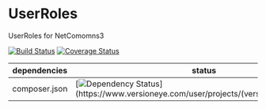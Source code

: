 UserRoles
==============

UserRoles for NetComomns3

[![Build Status](https://api.travis-ci.org/NetCommons3/UserRoles.png?branch=master)](https://travis-ci.org/NetCommons3/UserRoles)
[![Coverage Status](https://coveralls.io/repos/NetCommons3/UserRoles/badge.png?branch=master)](https://coveralls.io/r/NetCommons3/UserRoles?branch=master)

| dependencies  | status |
| ------------- | ------ |
| composer.json | [![Dependency Status](https://www.versioneye.com/user/projects/(versioneye_project_ID)/badge.png)](https://www.versioneye.com/user/projects/(versioneye_project_ID)) |
